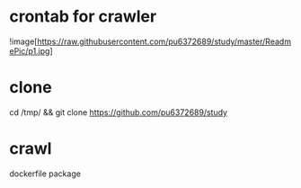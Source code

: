 # crontab for crawler
!image[https://raw.githubusercontent.com/pu6372689/study/master/ReadmePic/p1.jpg]



# clone 
cd /tmp/ && git clone https://github.com/pu6372689/study

# crawl
dockerfile package
